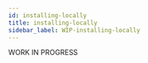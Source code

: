 ```yaml
---
id: installing-locally
title: installing-locally
sidebar_label: WIP-installing-locally
---
```



WORK IN PROGRESS
        
